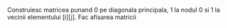 Construiesc matricea punand 0 pe diagonala principala, 1 la nodul 0 si 1 la vecinii elementului [i][j].
Fac afisarea matricii
